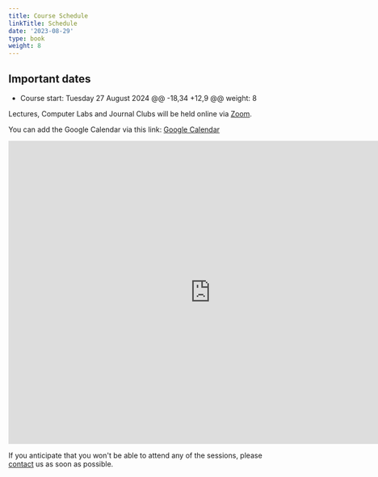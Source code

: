 ```yaml
---
title: Course Schedule
linkTitle: Schedule
date: '2023-08-29'
type: book
weight: 8
---
```

## Important dates

- Course start: Tuesday 27 August 2024
	@@ -18,34 +12,9 @@ weight: 8

Lectures, Computer Labs and Journal Clubs will be held online via [Zoom](https://kth-se.zoom.us/j/69812177998).


You can add the Google Calendar via this link: [Google Calendar](https://calendar.google.com/calendar/u/0?cid=Y19mMzg5YjdjZTFkZmMxODAxM2E4NjEzNDJlNzQ2OGJhYzc3NmRlNDg3MzE0NTdkMmMwOTA3OTg5NTIyM2Y0ZDIwQGdyb3VwLmNhbGVuZGFyLmdvb2dsZS5jb20)

<!-- Google Calendar Embed -->
<iframe src="https://calendar.google.com/calendar/embed?src=c_f389b7ce1dfc18013a861342e7468bac776de48731457d2c09079895223f4d20%40group.calendar.google.com&ctz=Europe%2FBerlin" style="border: 0" width="800" height="600" frameborder="0" scrolling="no"></iframe>

If you anticipate that you won't be able to attend any of the sessions, please [contact](/contact) us as soon as possible.
